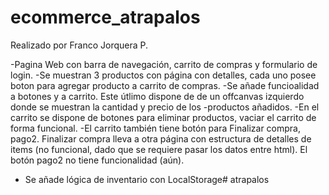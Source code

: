 ﻿# ecommerce_atrapalos
 Realizado por Franco Jorquera P.
 
 -Pagina Web con barra de navegación, carrito de compras y formulario de login.
 -Se muestran 3 productos con página con detalles, cada uno posee boton para agregar producto a carrito de compras.
 -Se añade funcioalidad a botones y a carrito. Este útlimo dispone de de un offcanvas izquierdo donde se muestran la cantidad y precio de los -productos añadidos.
 -En el carrito se dispone de botones para eliminar productos, vaciar el carrito de forma funcional.
 -El carrito también tiene botón para Finalizar compra, pago2. Finalizar compra lleva a otra página con estructura de detalles de items (no funcional, dado que se requiere pasar los datos entre html). El botón pago2 no tiene funcionalidad (aún).
- Se añade lógica de inventario con LocalStorage#   a t r a p a l o s  
 